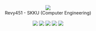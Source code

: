 <div align = "center">
<img src="https://capsule-render.vercel.app/api?type=waving&color=auto&height=200&section=header&text=Revy&fontSize=90"/>
</div>
<div align = "center">
Revy451 - SKKU (Computer Engineering)
	
</div>
<br>
<div align="center">
	<img src="https://img.shields.io/badge/C-A8B9CC?style=flat&logo=&logoColor=white" />
	<img src="https://img.shields.io/badge/C++-00599C?style=flat&logo=C++&logoColor=white" />
	<img src="https://img.shields.io/badge/Java-007396?style=flat&logo=Java&logoColor=white" />
	<img src="https://img.shields.io/badge/Unity-FFFFFF?style=flat&logo=Unity&logoColor=white" />
	<img src="https://img.shields.io/badge/Arduino-00979D?style=flat&logo=Arduino&logoColor=white" />
</div>




<!---
Revy451/Revy451 is a ✨ special ✨ repository because its `README.md` (this file) appears on your GitHub profile.
You can click the Preview link to take a look at your changes.
--->
